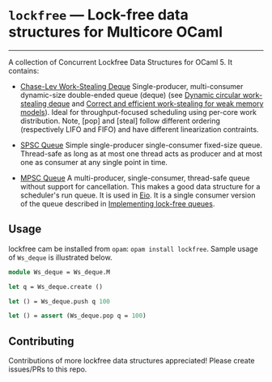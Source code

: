 # `lockfree` — Lock-free data structures for Multicore OCaml
--------------------------------------------------------

A collection of Concurrent Lockfree Data Structures for OCaml 5. It contains:

* [Chase-Lev Work-Stealing Deque](src/ws_deque.mli) Single-producer, multi-consumer dynamic-size double-ended queue (deque) (see [Dynamic circular work-stealing deque](https://dl.acm.org/doi/10.1145/1073970.1073974) and [Correct and efficient work-stealing for weak memory models](https://dl.acm.org/doi/abs/10.1145/2442516.2442524)). Ideal for throughput-focused scheduling using per-core work distribution. Note, [pop] and [steal] follow different ordering (respectively LIFO and FIFO) and have different linearization contraints.

* [SPSC Queue](src/spsc_queue.mli) Simple single-producer single-consumer fixed-size queue. Thread-safe as long as at most one thread acts as producer and at most one as consumer at any single point in time.

* [MPSC Queue](src/mpsc_queue.mli) A multi-producer, single-consumer, thread-safe queue without support for cancellation. This makes a good data structure for a scheduler's run queue. It is used in [Eio](https://github.com/ocaml-multicore/eio). It is a single consumer version of the queue described in [Implementing lock-free queues](https://people.cs.pitt.edu/~jacklange/teaching/cs2510-f12/papers/implementing_lock_free.pdf).


## Usage

lockfree cam be installed from `opam`: `opam install lockfree`. Sample usage of
`Ws_deque` is illustrated below.

```ocaml
module Ws_deque = Ws_deque.M

let q = Ws_deque.create ()

let () = Ws_deque.push q 100

let () = assert (Ws_deque.pop q = 100)
```

## Contributing

Contributions of more lockfree data structures appreciated! Please create
issues/PRs to this repo.
